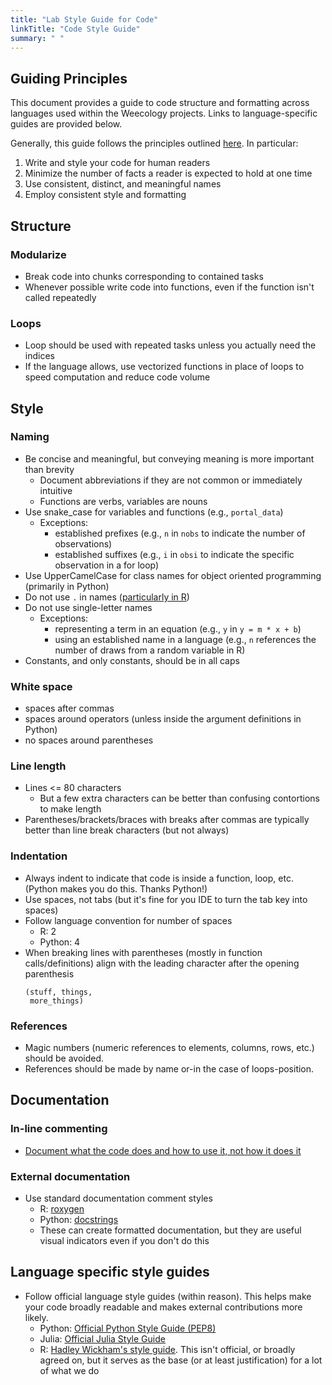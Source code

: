 ```yaml
---
title: "Lab Style Guide for Code"
linkTitle: "Code Style Guide"
summary: " "
---
```


## Guiding Principles

This document provides a guide to code structure and formatting across languages used within the Weecology projects. Links to language-specific guides are provided below.

Generally, this guide follows the principles outlined [here](http://journals.plos.org/plosbiology/article?id=10.1371/journal.pbio.1001745#s2). In particular:
1. Write and style your code for human readers
2. Minimize the number of facts a reader is expected to hold at one time
3. Use consistent, distinct, and meaningful names
4. Employ consistent style and formatting

## Structure 

### Modularize

* Break code into chunks corresponding to contained tasks 
* Whenever possible write code into functions, even if the function isn't called repeatedly

### Loops

* Loop should be used with repeated tasks unless you actually need the indices
* If the language allows, use vectorized functions in place of loops to speed computation and reduce code volume

## Style

### Naming

* Be concise and meaningful, but conveying meaning is more important than brevity
    * Document abbreviations if they are not common or immediately intuitive
    * Functions are verbs, variables are nouns
* Use snake_case for variables and functions (e.g., `portal_data`)
    * Exceptions: 
        * established prefixes (e.g., `n` in `nobs` to indicate the number of observations)
        * established suffixes (e.g., `i` in `obsi` to indicate the specific observation in a for loop)
* Use UpperCamelCase for class names for object oriented programming (primarily in Python) 
* Do not use `.` in names ([particularly in R](http://adv-r.had.co.nz/Style.html))
* Do not use single-letter names 
    * Exceptions: 
        * representing a term in an equation (e.g., `y` in `y = m * x + b`)
        * using an established name in a language (e.g., `n` references the number of draws from a random variable in R)
* Constants, and only constants, should be in all caps

### White space

* spaces after commas
* spaces around operators (unless inside the argument definitions in Python)
* no spaces around parentheses

### Line length

* Lines <= 80 characters
    * But a few extra characters can be better than confusing contortions to make length
* Parentheses/brackets/braces with breaks after commas are typically better than line break characters (but not always)

### Indentation

* Always indent to indicate that code is inside a function, loop, etc. (Python makes you do this. Thanks Python!)
* Use spaces, not tabs (but it's fine for you IDE to turn the tab key into spaces)
* Follow language convention for number of spaces
    * R: 2
    * Python: 4
* When breaking lines with parentheses (mostly in function calls/definitions) align with the leading character after the opening parenthesis
    ```
    (stuff, things,
     more_things)
    ```

### References

* Magic numbers (numeric references to elements, columns, rows, etc.) should be avoided. 
* References should be made by name or-in the case of loops-position. 

## Documentation

### In-line commenting

* [Document what the code does and how to use it, not how it does it](http://journals.plos.org/plosbiology/article?id=10.1371/journal.pbio.1001745#s8)

### External documentation

* Use standard documentation comment styles
    * R: [roxygen](http://r-pkgs.had.co.nz/man.html)
    * Python: [docstrings](https://www.python.org/dev/peps/pep-0257/)
    * These can create formatted documentation, but they are useful visual indicators even if you don't do this

## Language specific style guides

* Follow official language style guides (within reason). This helps make your code broadly readable and makes external contributions more likely.
    * Python: [Official Python Style Guide (PEP8)](https://www.python.org/dev/peps/pep-0008/)
    * Julia: [Official Julia Style Guide](https://docs.julialang.org/en/v1/manual/style-guide/)
    * R: [Hadley Wickham's style guide](http://adv-r.had.co.nz/Style.html). This isn't official, or broadly agreed on, but it serves as the base (or at least justification) for a lot of what we do
